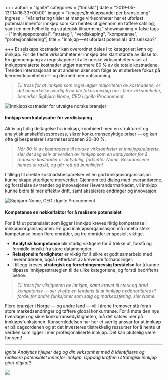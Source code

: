 +++
author = "Ignite"
categories = ["Innsikt"]
date = "2019-05-13T14:16:33+00:00"
image = "/images/Innkjøpsandel per bransje.png"
ingress = "Vår erfaring tilsier at mange virksomheter har et uforløst potensial innenfor innkjøp som kan hentes ut gjennom en tøffere satsing, samt en mer helhetlig og strategisk tilnærming."
showmainimg = false
tags = ["innkjøpspotensial", "strategi", "verdiskaping", "kompetanse", "profesjonalisering"]
title = "Innkjøp — et uforløst potensial i ditt selskap?"

+++
Et selskaps kostnader kan overordnet deles i to kategorier; lønn og innkjøp. For de fleste virksomheter er innkjøp den klart største av disse to. En gjennomgang av regnskapene til alle norske virksomheter viser at innkjøpsrelaterte kostnader utgjør nærmere 80 % av de totale kostnadene. Trenden internasjonalt er at andelen øker som følge av et sterkere fokus på kjernevirksomheten — og dermed mer outsourcing.

> _Til tross for at innkjøp som regel utgjør majoriteten av kostnadene, er det bemerkelsesverdig hvor lite fokus innkjøp har i flere virksomheter, bemerker Sigbjørn Nome, CEO i Ignite Procurement._

![Innkjøpskostnader for utvalgte norske bransjer](https://cdn-images-1.medium.com/max/1200/1*DtskpugXxUP71KDStYgelw.png "Innkjøpskostnader for utvalgte norske bransjer")

#### Innkjøp som katalysator for verdiskaping

Aktiv og tidlig deltagelse fra innkjøp, kombinert med en strukturert og analytisk anskaffelsesprosess, sikrer konkurransedyktige priser — og kan ofte gi besparelser i størrelsesordenen 20–30 %.

> _Når 80 % av kostnadene til norske virksomheter er innkjøpsrelaterte, sier det seg selv at verdien av innkjøp som en katalysator for å redusere kostnader er betydelig, fortsetter Nome. Besparelsene hentes ut raskt, og går rett på bunnlinjen!_

I tillegg til direkte kostnadsbesparelser vil en god innkjøpsorganisasjon kunne skape ytterligere merverdier. Gjennom tett dialog med leverandørene, og forståelse av trender og innovasjoner i leverandørmarkedet, vil innkjøp kunne bidra til mer effektiv drift, samt akselerere endringer og innovasjon.

![Sigbjørn Nome, CEO i Ignite Procurement](https://cdn-images-1.medium.com/max/800/1*-5-4I6S_0aprP0kK4PNpPg.jpeg "Sigbjørn Nome, CEO i Ignite Procurement")

#### Kompetanse en nøkkelfaktor for å realisere potensialet

For å få ut potensialet som ligger i innkjøp kreves riktig kompetanse i innkjøpsorganisasjonen. En god innkjøpsorganisasjon må inneha sterk kompetanse innen flere områder, og tre områder er spesielt viktige.

* **Analytisk kompetanse** blir stadig viktigere for å trekke ut, forstå og formidle innsikt fra store datamengder.
* **Relasjonelle ferdigheter** er viktig for å sikre et godt samarbeid med leverandørene, også i etterkant av krevende forhandlinger.
* I tillegg kreves **strategisk og forretningsmessig forståelse** for å kunne tilpasse innkjøpsstrategien til de ulike kategoriene, og forstå bedriftens behov.

> _Til tross for viktigheten av innkjøp, samt kravet til sterk og bred kompetanse — ser vi ofte en tendens til at innkjøp nedprioriteres til fordel for andre funksjoner som salg og markedsføring, sier Nome._

Flere bransjer i Norge — og andre land — vil i årene fremover stå foran store markedsendringer og tøffere global konkurranse. For å møte den nye hverdagen og sikre konkurransedyktigheten, må det satses mer på innkjøpsfunksjonen. Konsernledelsen har her et særlig ansvar for at innkjøp er på dagsordenen og at det investeres tilstrekkelig ressurser for å hente ut verdien som ligger i mer profesjonaliserte innkjøp. Det kan plutselig være for sent!

***

_Ignite Analytics hjelper deg og din virksomhet med å identifisere og realisere potensialet innenfor innkjøp. Oppdag kraften i strategisk innkjøp gjort digitalt!_

[![](https://cdn-images-1.medium.com/max/800/1*wNfW3gtCL-EO9XYJOYYSnQ.png)](https://www.ignite.no/ignite-analytics/demo/)